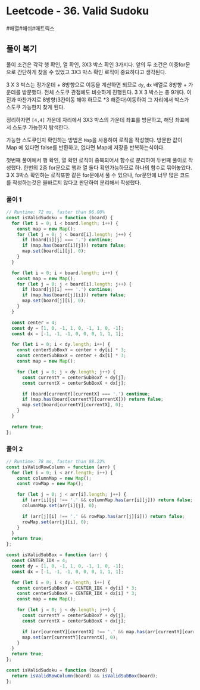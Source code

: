 # Leetcode - 36. Valid Sudoku

#배열#해쉬#매트릭스

## 풀이 복기

풀이 조건은 각각 행 확인, 열 확인, 3X3 박스 확인 3가지다. 앞의 두 조건은 이중for문으로 간단하게 찾을 수 있었고 3X3 박스 확인 로직이 중요하다고 생각된다.

3 X 3 박스는 정가운데 + 8방향으로 이동을 계산하면 되므로 `dy`, `dx` 배열로 8방향 + 가운데를 방문했다. 전체 스도쿠 관점에도 비슷하게 진행된다. 3 X 3 박스는 총 9개다. 이전과 마찬가지로 8방향(3칸이동 해야 하므로 \*3 해준다)이동하여 그 자리에서 박스가 스도쿠 가능한지 찾게 된다.

정리하자면 `[4,4]` 가운데 자리에서 3X3 박스의 가운데 좌표를 방문하고, 해당 좌표에서 스도쿠 가능한지 탐색한다.

가능한 스도쿠인지 확인하는 방법은 `Map`을 사용하여 로직을 작성했다. 방문한 값이 Map 에 있다면 false를 반환하고, 없다면 Map에 저장을 반복하는식이다.

첫번째 풀이에서 행 확인, 열 확인 로직이 중복되어서 함수로 분리하여 두번째 풀이로 작성했다. 한번의 2중 for문으로 행과 열 둘다 확인가능하므로 하나의 함수로 묶어놓았다. 3 X 3박스 확인하는 로직또한 같은 for문에서 풀 수 있으나, for문안에 너무 많은 코드를 작성하는것은 올바르지 않다고 판단하여 분리해서 작성했다.

### 풀이 1

```js
// Runtime: 72 ms, faster than 96.00%
const isValidSudoku = function (board) {
  for (let i = 0; i < board.length; i++) {
    const map = new Map();
    for (let j = 0; j < board[i].length; j++) {
      if (board[i][j] === '.') continue;
      if (map.has(board[i][j])) return false;
      map.set(board[i][j], 0);
    }
  }

  for (let i = 0; i < board.length; i++) {
    const map = new Map();
    for (let j = 0; j < board[i].length; j++) {
      if (board[j][i] === '.') continue;
      if (map.has(board[j][i])) return false;
      map.set(board[j][i], 0);
    }
  }

  const center = 4;
  const dy = [1, 0, -1, 1, 0, -1, 1, 0, -1];
  const dx = [-1, -1, -1, 0, 0, 0, 1, 1, 1];

  for (let i = 0; i < dy.length; i++) {
    const centerSubBoxY = center + dy[i] * 3;
    const centerSubBoxX = center + dx[i] * 3;
    const map = new Map();

    for (let j = 0; j < dy.length; j++) {
      const currentY = centerSubBoxY + dy[j];
      const currentX = centerSubBoxX + dx[j];

      if (board[currentY][currentX] === '.') continue;
      if (map.has(board[currentY][currentX])) return false;
      map.set(board[currentY][currentX], 0);
    }
  }

  return true;
};
```

### 풀이 2

```js
// Runtime: 78 ms, faster than 88.22%
const isValidRowColumn = function (arr) {
  for (let i = 0; i < arr.length; i++) {
    const columnMap = new Map();
    const rowMap = new Map();

    for (let j = 0; j < arr[i].length; j++) {
      if (arr[i][j] !== '.' && columnMap.has(arr[i][j])) return false;
      columnMap.set(arr[i][j], 0);

      if (arr[j][i] !== '.' && rowMap.has(arr[j][i])) return false;
      rowMap.set(arr[j][i], 0);
    }
  }
  return true;
};

const isValidSubBox = function (arr) {
  const CENTER_IDX = 4;
  const dy = [1, 0, -1, 1, 0, -1, 1, 0, -1];
  const dx = [-1, -1, -1, 0, 0, 0, 1, 1, 1];

  for (let i = 0; i < dy.length; i++) {
    const centerSubBoxY = CENTER_IDX + dy[i] * 3;
    const centerSubBoxX = CENTER_IDX + dx[i] * 3;
    const map = new Map();

    for (let j = 0; j < dy.length; j++) {
      const currentY = centerSubBoxY + dy[j];
      const currentX = centerSubBoxX + dx[j];

      if (arr[currentY][currentX] !== '.' && map.has(arr[currentY][currentX])) return false;
      map.set(arr[currentY][currentX], 0);
    }
  }
  return true;
};

const isValidSudoku = function (board) {
  return isValidRowColumn(board) && isValidSubBox(board);
};
```
